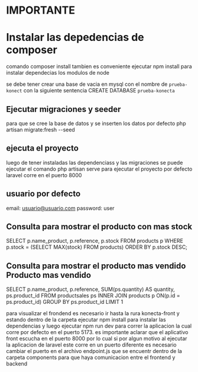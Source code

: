 # IMPORTANTE

# Instalar las depedencias de composer
comando
composer install
tambien es conveniente ejecutar npm install para instalar dependecias los modulos de node

se debe tener crear una base de vacia en mysql con el nombre de `prueba-konect`
con la siguiente sentencia
CREATE DATABASE `prueba-konecta`

## Ejecutar migraciones y seeder
para que se cree la base de datos y se inserten los datos por defecto
 php artisan migrate:fresh --seed
 
 ## ejecuta el proyecto 
 luego de tener instaladas las dependenciass y las migraciones se puede ejecutar el comando 
 php artisan serve para ejecutar el proyecto por defecto laravel corre en el puerto 8000
 
## usuario por defecto
 email: usuario@usuario.com
 password: user


## Consulta para mostrar el producto con mas stock
SELECT p.name_product, p.reference, p.stock FROM products p
WHERE p.stock = (SELECT MAX(stock) FROM products)
ORDER BY p.stock DESC;

## Consulta para mostrar el producto mas vendido Producto mas vendido
SELECT p.name_product, p.reference, SUM(ps.quantity) AS quantity, ps.product_id FROM productsales ps
INNER JOIN products p ON(p.id = ps.product_id)
GROUP BY ps.product_id LIMIT 1

para visualizar el frondend es necesario ir hasta la rura konecta-front y estando dentro de la carpeta 
ejecutar npm install para instalar las dependencias y luego ejecutar npm run dev para correr la aplicacion 
la cual corre por defecto en el puerto 5173.
 es importante aclarar que el aplicativo front escucha en el puerto 8000 por lo cual si por algun motivo 
 al ejecutar la aplicacion de laravel este corre en un puerto diferente es necesario cambiar el puerto
 en el archivo endpoint.js que se encuentr dentro de la carpeta components para que haya comunicacion entre el frontend y backend



